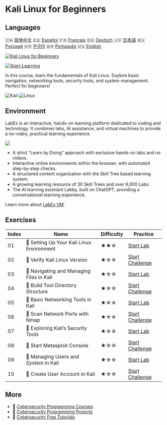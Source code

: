 # Kali Linux for Beginners

## Languages

🇨🇳 [简体中文](README_zh.md) 🇪🇸 [Español](README_es.md) 🇫🇷 [Français](README_fr.md) 🇩🇪 [Deutsch](README_de.md) 🇯🇵 [日本語](README_ja.md) 🇷🇺 [Русский](README_ru.md) 🇰🇷 [한국어](README_ko.md) 🇧🇷 [Português](README_pt.md) 🇺🇸 [English](README.md) 

[![Kali Linux for Beginners](https://cover-creator.labex.io/kali-linux-for-beginners.png)](https://labex.io/en/courses/kali-linux-for-beginners)

[![Start-Learning](https://img.shields.io/badge/Start-Learning-whitesmoke?style=for-the-badge)](https://labex.io/en/courses/kali-linux-for-beginners)

In this course, learn the fundamentals of Kali Linux. Explore basic navigation, networking tools, security tools, and system management. Perfect for beginners!

![Kali](https://img.shields.io/badge/Kali-whitesmoke?style=for-the-badge&logo=kali)
![Linux](https://img.shields.io/badge/Linux-whitesmoke?style=for-the-badge&logo=linux)


## Environment

LabEx is an interactive, hands-on learning platform dedicated to coding and technology. It combines labs, AI assistance, and virtual machines to provide a no-video, practical learning experience.

![](https://tutorial-screenshot.getvm.io/images/vm-1725247253.png)

- A strict "Learn by Doing" approach with exclusive hands-on labs and no videos.
- Interactive online environments within the browser, with automated step-by-step checks.
- A structured content organization with the Skill Tree based learning system.
- A growing learning resource of 30 Skill Trees and over 6,000 Labs.
- The AI learning assistant Labby, built on ChatGPT, providing a conversational learning experience.

Learn more about [LabEx VM](https://support.labex.io/using-labex/virtual-machine).

## Exercises

|   Index | Name                                      | Difficulty   | Practice                                                                                                                 |
|---------|-------------------------------------------|--------------|--------------------------------------------------------------------------------------------------------------------------|
|      01 | 📖 Setting Up Your Kali Linux Environment | ★★☆          | <a target='_blank' href='https://labex.io/en/tutorials/kali-setting-up-your-kali-linux-environment-552195'>Start Lab</a> |
|      02 | 🎯 Verify Kali Linux Version              | ★☆☆          | <a target='_blank' href='https://labex.io/en/tutorials/kali-verify-kali-linux-version-552268'>Start Challenge</a>        |
|      03 | 📖 Navigating and Managing Files in Kali  | ★☆☆          | <a target='_blank' href='https://labex.io/en/tutorials/kali-navigating-and-managing-files-in-kali-552194'>Start Lab</a>  |
|      04 | 🎯 Build Tool Directory Structure         | ★☆☆          | <a target='_blank' href='https://labex.io/en/tutorials/kali-build-tool-directory-structure-552274'>Start Challenge</a>   |
|      05 | 📖 Basic Networking Tools in Kali         | ★☆☆          | <a target='_blank' href='https://labex.io/en/tutorials/kali-basic-networking-tools-in-kali-552191'>Start Lab</a>         |
|      06 | 🎯 Scan Network Ports with Nmap           | ★☆☆          | <a target='_blank' href='https://labex.io/en/tutorials/kali-scan-network-ports-with-nmap-552280'>Start Challenge</a>     |
|      07 | 📖 Exploring Kali’s Security Tools        | ★☆☆          | <a target='_blank' href='https://labex.io/en/tutorials/kali-exploring-kali-s-security-tools-552192'>Start Lab</a>        |
|      08 | 🎯 Start Metasploit Console               | ★☆☆          | <a target='_blank' href='https://labex.io/en/tutorials/kali-start-metasploit-console-552287'>Start Challenge</a>         |
|      09 | 📖 Managing Users and System in Kali      | ★☆☆          | <a target='_blank' href='https://labex.io/en/tutorials/kali-managing-users-and-system-in-kali-552193'>Start Lab</a>      |
|      10 | 🎯 Create User Account in Kali            | ★☆☆          | <a target='_blank' href='https://labex.io/en/tutorials/kali-create-user-account-in-kali-552291'>Start Challenge</a>      |

## More

- 🔗 [Cybersecurity Programming Courses](https://github.com/labex-labs/awesome-programming-courses)
- 🔗 [Cybersecurity Programming Projects](https://github.com/labex-labs/awesome-programming-projects)
- 🔗 [Cybersecurity Free Tutorials](https://github.com/labex-labs/cybersecurity-free-tutorials)

